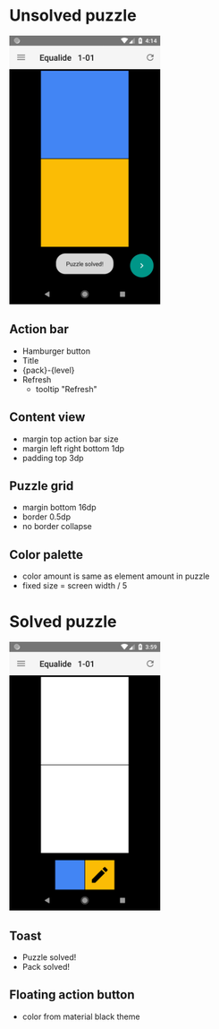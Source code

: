 # Unsolved puzzle

<img src="../img/solved.png" width="270px">

## Action bar

- Hamburger button
- Title
- {pack}-{level}
- Refresh
  - tooltip "Refresh"

## Content view

- margin top action bar size
- margin left right bottom 1dp
- padding top 3dp

## Puzzle grid

- margin bottom 16dp
- border 0.5dp
- no border collapse

## Color palette

- color amount is same as element amount in puzzle
- fixed size = screen width / 5

# Solved puzzle

<img src="../img/unsolved.png" width="270px">

## Toast

- Puzzle solved!
- Pack solved!

## Floating action button

- color from material black theme
